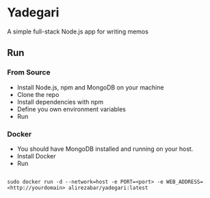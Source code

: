 # Yadegari
A simple full-stack Node.js app for writing memos

## Run

### From Source
- Install Node.js, npm and MongoDB on your machine
- Clone the repo
- Install dependencies with npm
- Define you own environment variables
- Run

### Docker
- You should have MongoDB installed and running on your host.
- Install Docker
- Run

```shell

sudo docker run -d --network=host -e PORT=<port> -e WEB_ADDRESS=<http://yourdomain> alirezabar/yadegari:latest

```
